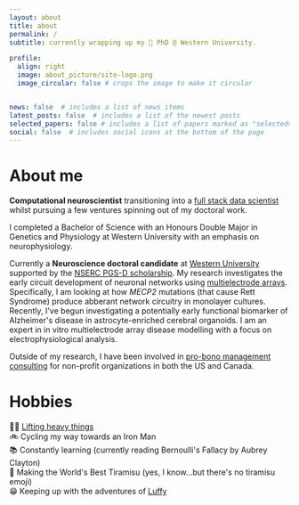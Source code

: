 ```yaml
---
layout: about
title: about
permalink: /
subtitle: currently wrapping up my 🧠 PhD @ Western University.

profile:
  align: right
  image: about_picture/site-logo.png
  image_circular: false # crops the image to make it circular


news: false  # includes a list of news items
latest_posts: false  # includes a list of the newest posts
selected_papers: false # includes a list of papers marked as "selected={true}"
social: false  # includes social icons at the bottom of the page
---
```

About me
======
**Computational neuroscientist** transitioning into a [full stack data scientist](https://shopify.engineering/what-is-a-full-stack-data-scientist) whilst pursuing a few ventures spinning out of my doctoral work. 

I completed a Bachelor of Science with an Honours Double Major in Genetics and Physiology at Western University with an emphasis on neurophysiology. 

Currently a **Neuroscience doctoral candidate** at [Western University](https://www.uwo.ca) supported by the [NSERC PGS-D scholarship](https://www.nserc-crsng.gc.ca/index_eng.asp). My research investigates the early circuit development of neuronal networks using [multielectrode arrays](https://www.ncbi.nlm.nih.gov/pmc/articles/PMC8868577/). Specifically, I am looking at how *MECP2* mutations (that cause Rett Syndrome) produce abberant network circuitry in monolayer cultures. Recently, I've begun investigating a potentially early functional biomarker of Alzheimer's disease in astrocyte-enriched cerebral organoids. I am an expert in in vitro multielectrode array disease modelling with a focus on electrophysiological analysis.

Outside of my research, I have been involved in [pro-bono management consulting](https://www.universityconsultinggroup.com) for non-profit organizations in both the US and Canada.

Hobbies
======
💪🏽 [Lifting heavy things](https://www.youtube.com/watch?v=GuIlVmL0KBc&list=PLTjllZp4uE3l5TqwPOoGT_XvSBVgp2JEO)\
🚲 Cycling my way towards an Iron Man\
📚 Constantly learning (currently reading Bernoulli's Fallacy by Aubrey Clayton)\
🍰 Making the World's Best Tiramisu (yes, I know...but there's no tiramisu emoji)\
😁 Keeping up with the adventures of [Luffy](https://www.youtube.com/watch?v=AfZmNBonIeI)